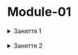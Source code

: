 # Module-01

<details>
  <summary>Заняття 1</summary>
<ul>
    <li>Структура Next.js проєкту</li>
    <li>Маршрутизація у веб-застосунках</li>
    <li>Створення сторінок</li>
    <ul>
        <li>Назви файлів у Next.js мають значення</li>
        <li>Home, Notes,About, Profile</li>
    </ul>
    <li>Як працюють Layout'и</li>
    <ul>
        <li>Базова структура <code>layout.tsx</code></li>
        <li>Метадані</li>
        <li><code>RootLayout</code></li>
        <li>Додамо теги <code>header</code> та <code>footer</code></li>
        <li>Окремі Layout-и</li>
    </ul>
    <li>Створення компонентів</li>
    <ul>
        <li><code>Header.tsx</code></li>
        <li><code>Header.module.css</code></li>
        <li><code>Footer.tsx</code></li>
        <li><code>Footer.module.css</code></li>
        <li>Підключення <code>Header</code> та <code>Footer</code> у <code>RootLayout</code></li>
    </ul>
    <li>Знайомство з навігацією</li>
    <ul>
        <li><code>Link</code></li>
        <li><code>href</code></li>
    </ul>
</ul>
</details>

<br>

<details>
  <summary>Заняття 2</summary>
<ul>
    <li>axios api</li>
    <ul>
        <li>https://next-docs-api.onrender.com</li>
        <li>lib/api.ts</li>
        <li>SSR</li>
    </ul>
    <li>'use client'</li>
    <ul>
        <li>CSR</li>
    </ul>
    <li>error & loading</li>
    <li>Dynamic routes</li>
    <li>Global error & loading</li>
    <li>Dynamic client component</li>
    <li>React Query</li>
    <ul>
        <li>@tanstack/react-query</li>
        <li>TanStackProvider</li>
        <li>prefetchQuery</li>
        <li>HydrationBoundary</li>
        <li>useParams</li>
        <li>useQuery</li>
        <li>refetchOnMount</li>
    </ul>
</ul>
</details>
